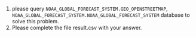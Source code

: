 1. please query `NOAA_GLOBAL_FORECAST_SYSTEM.GEO_OPENSTREETMAP`, `NOAA_GLOBAL_FORECAST_SYSTEM.NOAA_GLOBAL_FORECAST_SYSTEM` database to solve this problem.
2. Please complete the file result.csv with your answer.